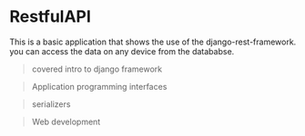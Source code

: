 # RestfulAPI
This is a basic application that shows the use of the django-rest-framework. you can access the data on any device from the datababse.

> covered intro to django framework

> Application programming interfaces 

> serializers

> Web development
